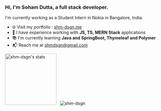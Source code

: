 ### Hi, I'm Soham Dutta, a full stack developer.

I'm currently working as a Student Intern in Nokia in Bangalore, India.

- :globe_with_meridians: Visit my portfolio : [shm-dsgn.me](https://shm-dsgn.me)
- :briefcase: I have experience working with **JS, TS, MERN Stack** applications
- :books: I'm currently learning **Java and SpringBoot, Thymeleaf and Polymer**
- :mailbox_with_mail: Reach me at <a href="mailto:shmdsgn@gmail.com" target="_blank">shmdsgn@gmail.com</a>

<img height="170em" src="https://github-readme-stats.vercel.app/api?username=shm-dsgn&show_icons=true&theme=transparent" alt="shm-dsgn's stats"/> &nbsp; <img src="https://github-readme-stats.vercel.app/api/top-langs?username=shm-dsgn&show_icons=true&locale=en&layout=compact&theme=transparent" alt="shm-dsgn" />